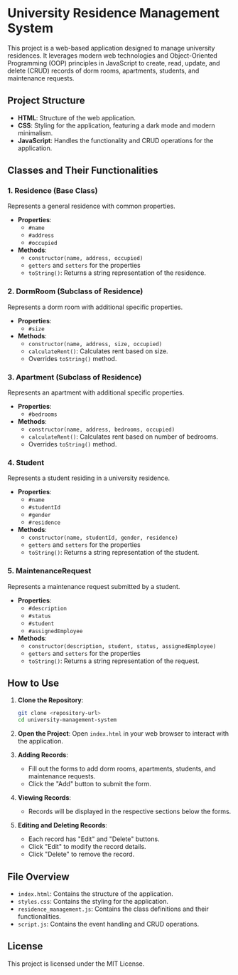 # University Residence Management System

This project is a web-based application designed to manage university residences. It leverages modern web technologies and Object-Oriented Programming (OOP) principles in JavaScript to create, read, update, and delete (CRUD) records of dorm rooms, apartments, students, and maintenance requests.

## Project Structure

- **HTML**: Structure of the web application.
- **CSS**: Styling for the application, featuring a dark mode and modern minimalism.
- **JavaScript**: Handles the functionality and CRUD operations for the application.

## Classes and Their Functionalities

### 1. Residence (Base Class)
Represents a general residence with common properties.
- **Properties**:
  - `#name`
  - `#address`
  - `#occupied`
- **Methods**:
  - `constructor(name, address, occupied)`
  - `getters` and `setters` for the properties
  - `toString()`: Returns a string representation of the residence.

### 2. DormRoom (Subclass of Residence)
Represents a dorm room with additional specific properties.
- **Properties**:
  - `#size`
- **Methods**:
  - `constructor(name, address, size, occupied)`
  - `calculateRent()`: Calculates rent based on size.
  - Overrides `toString()` method.

### 3. Apartment (Subclass of Residence)
Represents an apartment with additional specific properties.
- **Properties**:
  - `#bedrooms`
- **Methods**:
  - `constructor(name, address, bedrooms, occupied)`
  - `calculateRent()`: Calculates rent based on number of bedrooms.
  - Overrides `toString()` method.

### 4. Student
Represents a student residing in a university residence.
- **Properties**:
  - `#name`
  - `#studentId`
  - `#gender`
  - `#residence`
- **Methods**:
  - `constructor(name, studentId, gender, residence)`
  - `getters` and `setters` for the properties
  - `toString()`: Returns a string representation of the student.

### 5. MaintenanceRequest
Represents a maintenance request submitted by a student.
- **Properties**:
  - `#description`
  - `#status`
  - `#student`
  - `#assignedEmployee`
- **Methods**:
  - `constructor(description, student, status, assignedEmployee)`
  - `getters` and `setters` for the properties
  - `toString()`: Returns a string representation of the request.

## How to Use

1. **Clone the Repository**:
    ```bash
    git clone <repository-url>
    cd university-management-system
    ```

2. **Open the Project**:
   Open `index.html` in your web browser to interact with the application.

3. **Adding Records**:
   - Fill out the forms to add dorm rooms, apartments, students, and maintenance requests.
   - Click the "Add" button to submit the form.

4. **Viewing Records**:
   - Records will be displayed in the respective sections below the forms.
   
5. **Editing and Deleting Records**:
   - Each record has "Edit" and "Delete" buttons.
   - Click "Edit" to modify the record details.
   - Click "Delete" to remove the record.

## File Overview

- `index.html`: Contains the structure of the application.
- `styles.css`: Contains the styling for the application.
- `residence_management.js`: Contains the class definitions and their functionalities.
- `script.js`: Contains the event handling and CRUD operations.

## License

This project is licensed under the MIT License.
